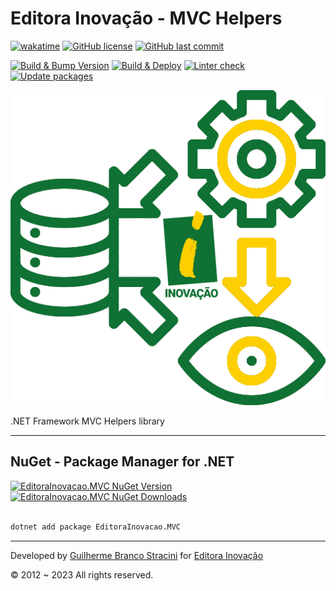 # Editora Inovação - MVC Helpers

[![wakatime](https://wakatime.com/badge/github/InovacaoMediaBrasil/EditoraInovacao.MVC.svg)](https://wakatime.com/badge/github/InovacaoMediaBrasil/EditoraInovacao.MVC)
[![GitHub license](https://img.shields.io/github/license/InovacaoMediaBrasil/EditoraInovacao.MVC)](https://github.com/InovacaoMediaBrasil/EditoraInovacao.MVC)
[![GitHub last commit](https://img.shields.io/github/last-commit/InovacaoMediaBrasil/EditoraInovacao.MVC/main)](https://github.com/InovacaoMediaBrasil/EditoraInovacao.MVC)

[![Build & Bump Version](https://github.com/InovacaoMediaBrasil/EditoraInovacao.MVC/actions/workflows/build-bump-version.yml/badge.svg)](https://github.com/InovacaoMediaBrasil/EditoraInovacao.MVC/actions/workflows/build-bump-version.yml)
[![Build & Deploy](https://github.com/InovacaoMediaBrasil/EditoraInovacao.MVC/actions/workflows/build-deploy.yml/badge.svg)](https://github.com/InovacaoMediaBrasil/EditoraInovacao.MVC/actions/workflows/build-deploy.yml)
[![Linter check](https://github.com/InovacaoMediaBrasil/EditoraInovacao.MVC/actions/workflows/linter.yml/badge.svg)](https://github.com/InovacaoMediaBrasil/EditoraInovacao.MVC/actions/workflows/linter.yml)
[![Update packages](https://github.com/InovacaoMediaBrasil/EditoraInovacao.MVC/actions/workflows/update-packages.yml/badge.svg)](https://github.com/InovacaoMediaBrasil/EditoraInovacao.MVC/actions/workflows/update-packages.yml)

![logo.png](logo.png)

.NET Framework MVC Helpers library

---

## NuGet - Package Manager for .NET

[![EditoraInovacao.MVC NuGet Version](https://img.shields.io/nuget/v/EditoraInovacao.MVC.svg?style=flat)](https://www.nuget.org/packages/EditoraInovacao.MVC/)
[![EditoraInovacao.MVC NuGet Downloads](https://img.shields.io/nuget/dt/EditoraInovacao.MVC.svg?style=flat)](https://www.nuget.org/packages/EditoraInovacao.MVC/)

```bash

dotnet add package EditoraInovacao.MVC

```

---

Developed by [Guilherme Branco Stracini](https://www.guilhermebranco.com.br) for [Editora Inovação](https://www.editorainovacao.com.br) 

© 2012 ~ 2023 All rights reserved.
